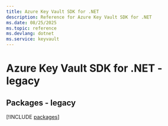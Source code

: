 ```yaml
---
title: Azure Key Vault SDK for .NET
description: Reference for Azure Key Vault SDK for .NET
ms.date: 08/25/2025
ms.topic: reference
ms.devlang: dotnet
ms.service: keyvault
---
```

# Azure Key Vault SDK for .NET - legacy
## Packages - legacy
[!INCLUDE [packages](key-vault-index.md)]